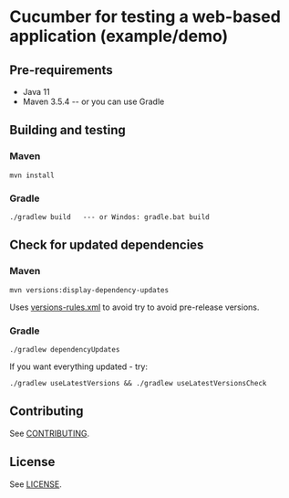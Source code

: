 # Cucumber for testing a web-based application (example/demo)

## Pre-requirements

* Java 11
* Maven 3.5.4 -- or you can use Gradle

## Building and testing

### Maven

```
mvn install
```

### Gradle

```
./gradlew build   --- or Windos: gradle.bat build
```

## Check for updated dependencies

### Maven
```
mvn versions:display-dependency-updates 
```
Uses [versions-rules.xml](versions-rules.xml) to avoid try to avoid pre-release versions.


### Gradle

```
./gradlew dependencyUpdates
```
If you want everything updated - try:
```
./gradlew useLatestVersions && ./gradlew useLatestVersionsCheck
```

## Contributing

See [CONTRIBUTING](CONTRIBUTING.md).

## License

See [LICENSE](LICENSE).
